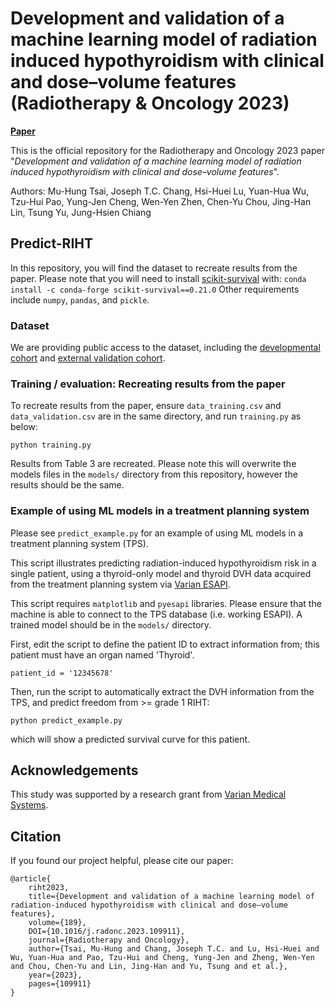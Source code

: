# Development and validation of a machine learning model of radiation induced hypothyroidism with clinical and dose–volume features (Radiotherapy & Oncology 2023)
**[Paper](https://doi.org/10.1016/j.radonc.2023.109911)**

This is the official repository for the Radiotherapy and Oncology 2023 paper "_Development and validation of a machine learning model of radiation induced hypothyroidism with clinical and dose–volume features_".  

Authors: 
Mu-Hung Tsai, Joseph T.C. Chang, Hsi-Huei Lu, Yuan-Hua Wu, Tzu-Hui Pao, Yung-Jen Cheng, Wen-Yen Zhen, Chen-Yu Chou, Jing-Han Lin, Tsung Yu, Jung-Hsien Chiang

## Predict-RIHT
In this repository, you will find the dataset to recreate results from the paper.
Please note that you will need to install [scikit-survival](https://github.com/sebp/scikit-survival) with:
`conda install -c conda-forge scikit-survival==0.21.0`
Other requirements include `numpy`, `pandas`, and `pickle`.

### Dataset
We are providing public access to the dataset, including the [developmental cohort](https://github.com/accordtsai/predict-RIHT/data_training.csv) and [external validation cohort](https://github.com/accordtsai/predict-RIHT/data_validation.csv). 


### Training / evaluation: Recreating results from the paper
To recreate results from the paper, ensure `data_training.csv` and `data_validation.csv` are in the same directory, and run `training.py` as below:
```shell
python training.py
```

Results from Table 3 are recreated. Please note this will overwrite the models files in the `models/` directory from this repository, however the results should be the same.

### Example of using ML models in a treatment planning system
Please see `predict_example.py` for an example of using ML models in a treatment planning system (TPS). 

This script illustrates predicting radiation-induced hypothyroidism risk in a single patient, using a thyroid-only model and thyroid DVH data acquired from the treatment planning system via [Varian ESAPI](https://github.com/VarianAPIs/PyESAPI).

This script requires `matplotlib` and `pyesapi` libraries. Please ensure that the machine is able to connect to the TPS database (i.e. working ESAPI). A trained model should be in the `models/` directory.

First, edit the script to define the patient ID to extract information from; this patient must have an organ named 'Thyroid'. 
```
patient_id = '12345678'
```

Then, run the script to automatically extract the DVH information from the TPS, and predict freedom from >= grade 1 RIHT:
```shell
python predict_example.py
```
which will show a predicted survival curve for this patient.

## Acknowledgements
This study was supported by a research grant from [Varian Medical Systems](https://www.varian.com/).

## Citation
If you found our project helpful, please cite our paper:

```
@article{
    riht2023, 
    title={Development and validation of a machine learning model of radiation-induced hypothyroidism with clinical and dose–volume features},
    volume={189},
    DOI={10.1016/j.radonc.2023.109911},
    journal={Radiotherapy and Oncology},
    author={Tsai, Mu-Hung and Chang, Joseph T.C. and Lu, Hsi-Huei and Wu, Yuan-Hua and Pao, Tzu-Hui and Cheng, Yung-Jen and Zheng, Wen-Yen and Chou, Chen-Yu and Lin, Jing-Han and Yu, Tsung and et al.}, 
    year={2023},
    pages={109911}
} 
```